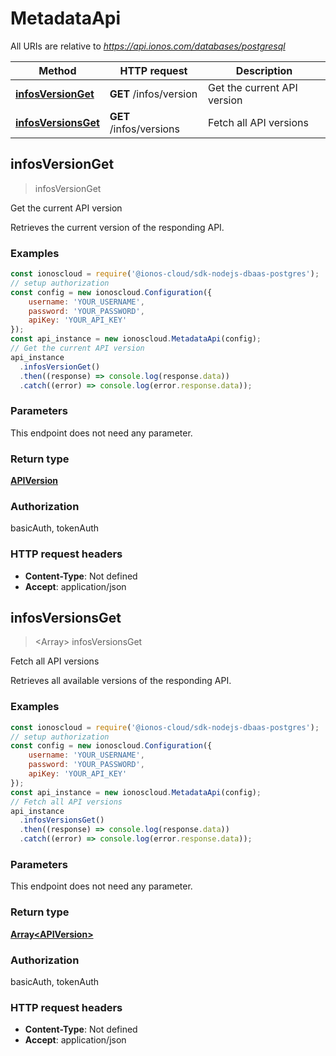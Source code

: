 # MetadataApi

All URIs are relative to *https://api.ionos.com/databases/postgresql*

| Method | HTTP request | Description |
| ------ | ------------ | ----------- |
| [**infosVersionGet**](MetadataApi.md#infosversionget) | **GET** /infos/version | Get the current API version |
| [**infosVersionsGet**](MetadataApi.md#infosversionsget) | **GET** /infos/versions | Fetch all API versions |


## infosVersionGet

> <APIVersion> infosVersionGet

Get the current API version

Retrieves the current version of the responding API.

### Examples

```javascript
const ionoscloud = require('@ionos-cloud/sdk-nodejs-dbaas-postgres');
// setup authorization
const config = new ionoscloud.Configuration({
    username: 'YOUR_USERNAME',
    password: 'YOUR_PASSWORD',
    apiKey: 'YOUR_API_KEY'
});
const api_instance = new ionoscloud.MetadataApi(config);
// Get the current API version
api_instance
  .infosVersionGet()
  .then((response) => console.log(response.data))
  .catch((error) => console.log(error.response.data));
```

### Parameters

This endpoint does not need any parameter.

### Return type

[**APIVersion**](../models/APIVersion.md)

### Authorization

basicAuth, tokenAuth

### HTTP request headers

- **Content-Type**: Not defined
- **Accept**: application/json


## infosVersionsGet

> <Array<APIVersion>> infosVersionsGet

Fetch all API versions

Retrieves all available versions of the responding API.

### Examples

```javascript
const ionoscloud = require('@ionos-cloud/sdk-nodejs-dbaas-postgres');
// setup authorization
const config = new ionoscloud.Configuration({
    username: 'YOUR_USERNAME',
    password: 'YOUR_PASSWORD',
    apiKey: 'YOUR_API_KEY'
});
const api_instance = new ionoscloud.MetadataApi(config);
// Fetch all API versions
api_instance
  .infosVersionsGet()
  .then((response) => console.log(response.data))
  .catch((error) => console.log(error.response.data));
```

### Parameters

This endpoint does not need any parameter.

### Return type

[**Array&lt;APIVersion&gt;**](../models/APIVersion.md)

### Authorization

basicAuth, tokenAuth

### HTTP request headers

- **Content-Type**: Not defined
- **Accept**: application/json


